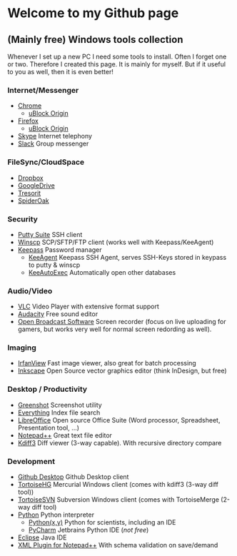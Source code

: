 # Welcome to my Github page

## (Mainly free) Windows tools collection
Whenever I set up a new PC I need some tools to install. Often I forget one or two. Therefore I created this page. It is mainly for myself. But if it useful to you as well, then it is even better!

### Internet/Messenger
* [Chrome](https://www.google.com/chrome/)
  * [uBlock Origin](https://chrome.google.com/webstore/detail/ublock-origin/cjpalhdlnbpafiamejdnhcphjbkeiagm?hl=en)
* [Firefox](https://www.mozilla.org/en-US/firefox/)
  * [uBlock Origin](https://addons.mozilla.org/en-US/firefox/addon/ublock-origin/)
* [Skype](https://www.skype.com/en/get-skype/) Internet telephony
* [Slack](https://slack.com/downloads/windows) Group messenger

### FileSync/CloudSpace
* [Dropbox](https://www.dropbox.com)
* [GoogleDrive](https://g.co/BackupAndSyncDrive)
* [Tresorit](https://tresorit.com/)
* [SpiderOak](https://spideroak.com/)

### Security
* [Putty Suite](https://www.chiark.greenend.org.uk/~sgtatham/putty/latest.html) SSH client
* [Winscp](https://winscp.net/eng/download.php) SCP/SFTP/FTP client (works well with Keepass/KeeAgent)
* [Keepass](https://keepass.info/) Password manager
  * [KeeAgent](https://lechnology.com/software/keeagent/) Keepass SSH Agent, serves SSH-Keys stored in keypass to putty & winscp
  * [KeeAutoExec](https://keepass.info/plugins.html#keeautoexec) Automatically open other databases

### Audio/Video
* [VLC](https://www.videolan.org/) Video Player with extensive format support
* [Audacity](https://www.audacityteam.org/) Free sound editor
* [Open Broadcast Software](https://obsproject.com/) Screen recorder (focus on live uploading for gamers, but works very well for normal screen redording as well).

### Imaging
* [IrfanView](https://www.irfanview.com/) Fast image viewer, also great for batch processing
* [Inkscape](https://inkscape.org/)  Open Source vector graphics editor (think InDesign, but free)

### Desktop / Productivity
* [Greenshot](http://getgreenshot.org/) Screenshot utility
* [Everything](https://www.voidtools.com/) Index file search
* [LibreOffice](https://www.libreoffice.org/) Open source Office Suite (Word processor, Spreadsheet, Presentation tool, ...)
* [Notepad++](https://notepad-plus-plus.org/) Great text file editor
* [Kdiff3](http://kdiff3.sourceforge.net/) Diff viewer (3-way capable). With recursive directory compare

### Development
* [Github Desktop](https://desktop.github.com/) Github Desktop client
* [TortoiseHG](https://tortoisehg.bitbucket.io/) Mercurial Windows client (comes with kdiff3 (3-way diff tool))
* [TortoiseSVN](https://tortoisesvn.net/) Subversion Windows client (comes with TortoiseMerge (2-way diff tool)
* [Python](https://www.python.org/) Python interpreter
  * [Python(x,y)](https://python-xy.github.io/) Python for scientists, including an IDE
  * [PyCharm](https://www.jetbrains.com/pycharm/) Jetbrains Python IDE (*not free*)
* [Eclipse](https://www.eclipse.org/) Java IDE
* [XML Plugin for Notepad++](https://sourceforge.net/projects/npp-plugins/files/XML%20Tools/) With schema validation on save/demand
